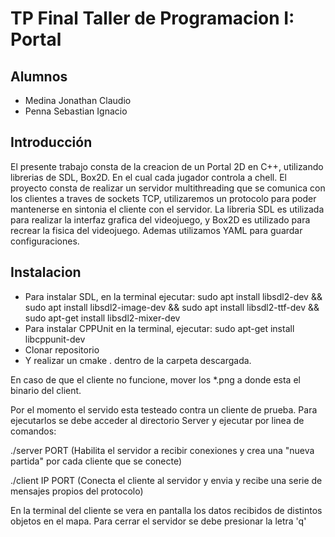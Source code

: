 # TP Final Taller de Programacion I: Portal

## Alumnos
* Medina Jonathan Claudio
* Penna Sebastian Ignacio

## Introducción
El presente trabajo consta de la creacion de un Portal 2D en C++, utilizando librerias de SDL, Box2D. En el cual cada jugador controla a chell. El proyecto consta de  realizar un servidor multithreading que se comunica con los clientes a traves de sockets TCP, utilizaremos un protocolo para poder mantenerse en sintonia el cliente con el servidor.
La libreria SDL es utilizada para realizar la interfaz grafica del videojuego, y Box2D es utilizado para recrear la fisica del videojuego.
Ademas utilizamos YAML para guardar configuraciones.

## Instalacion
* Para instalar SDL, en la terminal ejecutar: sudo apt install libsdl2-dev && sudo apt install libsdl2-image-dev && sudo apt install libsdl2-ttf-dev && sudo apt-get install libsdl2-mixer-dev
* Para instalar CPPUnit en la terminal, ejecutar: sudo apt-get install libcppunit-dev
* Clonar repositorio
* Y realizar un cmake . dentro de la carpeta descargada.


En caso de que el cliente no funcione, mover los *.png a donde esta el binario del client.

Por el momento el servido esta testeado contra un cliente de prueba. Para ejecutarlos se debe acceder al directorio Server y ejecutar por linea de comandos:

./server PORT (Habilita el servidor a recibir conexiones y crea una "nueva partida" por cada cliente que se conecte)

./client IP PORT (Conecta el cliente al servidor y envia y recibe una serie de mensajes propios del protocolo)

En la terminal del cliente se vera en pantalla los datos recibidos de distintos objetos en el mapa.
Para cerrar el servidor se debe presionar la letra 'q'
